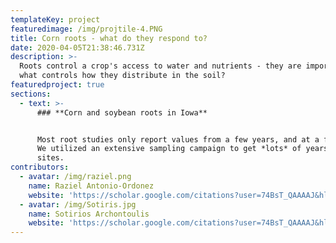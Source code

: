```yaml
---
templateKey: project
featuredimage: /img/projtile-4.PNG
title: Corn roots - what do they respond to?
date: 2020-04-05T21:38:46.731Z
description: >-
  Roots control a crop's access to water and nutrients - they are important! But
  what controls how they distribute in the soil? 
featuredproject: true
sections:
  - text: >-
      ### **Corn and soybean roots in Iowa**


      Most root studies only report values from a few years, and at a few sites.
      We utilized an extensive sampling campaign to get *lots* of years and
      sites. 
contributors:
  - avatar: /img/raziel.png
    name: Raziel Antonio-Ordonez
    website: 'https://scholar.google.com/citations?user=74BsT_QAAAAJ&hl=en'
  - avatar: /img/Sotiris.jpg
    name: Sotirios Archontoulis
    website: 'https://scholar.google.com/citations?user=74BsT_QAAAAJ&hl=en'
---
```


